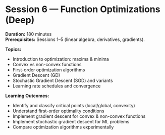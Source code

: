 <!-- Math rendered using GitHub Markdown: use ![](https://render.githubusercontent.com/render/math?math=...) and 

![](https://render.githubusercontent.com/render/math?math=...)

 -->

# Session 6 — Function Optimizations (Deep)

**Duration:** 180 minutes  
**Prerequisites:** Sessions 1–5 (linear algebra, derivatives, gradients).  

**Topics:**
- Introduction to optimization: maxima & minima
- Convex vs non-convex functions
- First-order optimization algorithms
- Gradient Descent (GD)
- Stochastic Gradient Descent (SGD) and variants
- Learning rate schedules and convergence

**Learning Outcomes:**
- Identify and classify critical points (local/global, convexity)
- Understand first-order optimality conditions
- Implement gradient descent for convex & non-convex functions
- Implement stochastic gradient descent for ML problems
- Compare optimization algorithms experimentally